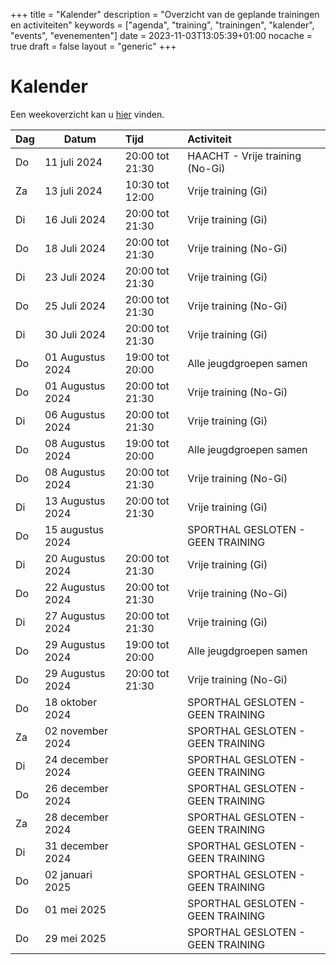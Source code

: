 +++
title = "Kalender"
description = "Overzicht van de geplande trainingen en activiteiten"
keywords = ["agenda", "training", "trainingen", "kalender", "events", "evenementen"]
date = 2023-11-03T13:05:39+01:00
nocache = true
draft = false
layout = "generic"
+++

# Kalender

Een weekoverzicht kan u [hier](/trainingen) vinden.

| Dag | Datum            | Tijd            | Activiteit                        |
|-----|------------------|:----------------|:----------------------------------|
| Do  | 11 juli 2024     | 20:00 tot 21:30 | HAACHT - Vrije training (No-Gi)   |
| Za  | 13 juli 2024     | 10:30 tot 12:00 | Vrije training (Gi)               |
| Di  | 16 Juli 2024     | 20:00 tot 21:30 | Vrije training (Gi)               |
| Do  | 18 Juli 2024     | 20:00 tot 21:30 | Vrije training (No-Gi)            |
| Di  | 23 Juli 2024     | 20:00 tot 21:30 | Vrije training (Gi)               |
| Do  | 25 Juli 2024     | 20:00 tot 21:30 | Vrije training (No-Gi)            |
| Di  | 30 Juli 2024     | 20:00 tot 21:30 | Vrije training (Gi)               |
| Do  | 01 Augustus 2024 | 19:00 tot 20:00 | Alle jeugdgroepen samen           |
| Do  | 01 Augustus 2024 | 20:00 tot 21:30 | Vrije training (No-Gi)            |
| Di  | 06 Augustus 2024 | 20:00 tot 21:30 | Vrije training (Gi)               |
| Do  | 08 Augustus 2024 | 19:00 tot 20:00 | Alle jeugdgroepen samen           |
| Do  | 08 Augustus 2024 | 20:00 tot 21:30 | Vrije training (No-Gi)            |
| Di  | 13 Augustus 2024 | 20:00 tot 21:30 | Vrije training (Gi)               |
| Do  | 15 augustus 2024 |                 | SPORTHAL GESLOTEN - GEEN TRAINING |
| Di  | 20 Augustus 2024 | 20:00 tot 21:30 | Vrije training (Gi)               |
| Do  | 22 Augustus 2024 | 20:00 tot 21:30 | Vrije training (No-Gi)            |
| Di  | 27 Augustus 2024 | 20:00 tot 21:30 | Vrije training (Gi)               |
| Do  | 29 Augustus 2024 | 19:00 tot 20:00 | Alle jeugdgroepen samen           |
| Do  | 29 Augustus 2024 | 20:00 tot 21:30 | Vrije training (No-Gi)            |
| Do  | 18 oktober 2024  |                 | SPORTHAL GESLOTEN - GEEN TRAINING |
| Za  | 02 november 2024 |                 | SPORTHAL GESLOTEN - GEEN TRAINING |
| Di  | 24 december 2024 |                 | SPORTHAL GESLOTEN - GEEN TRAINING |
| Do  | 26 december 2024 |                 | SPORTHAL GESLOTEN - GEEN TRAINING |
| Za  | 28 december 2024 |                 | SPORTHAL GESLOTEN - GEEN TRAINING |
| Di  | 31 december 2024 |                 | SPORTHAL GESLOTEN - GEEN TRAINING |
| Do  | 02 januari 2025  |                 | SPORTHAL GESLOTEN - GEEN TRAINING |
| Do  | 01 mei 2025      |                 | SPORTHAL GESLOTEN - GEEN TRAINING |
| Do  | 29 mei 2025      |                 | SPORTHAL GESLOTEN - GEEN TRAINING |
